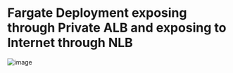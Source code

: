 # Fargate Deployment exposing through Private ALB and exposing to Internet through NLB


![image](https://user-images.githubusercontent.com/12084345/201157598-b56987ce-ee48-425d-ba8f-52ad00169454.png)
